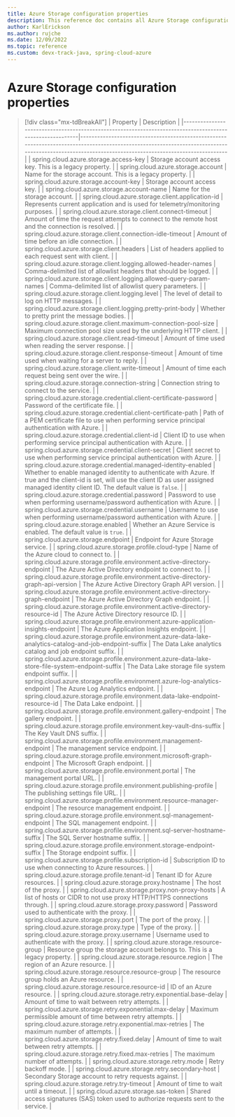 ```yaml
---
title: Azure Storage configuration properties
description: This reference doc contains all Azure Storage configuration properties.
author: KarlErickson
ms.author: rujche
ms.date: 12/09/2022
ms.topic: reference
ms.custom: devx-track-java, spring-cloud-azure
---
```


# Azure Storage configuration properties

> [!div class="mx-tdBreakAll"]
> | Property                                                                                                 | Description                                                                                                                                                                                        |
> |----------------------------------------------------------------------------------------------------------|----------------------------------------------------------------------------------------------------------------------------------------------------------------------------------------------------|
> | spring.cloud.azure.storage.access-key                                                                    | Storage account access key. This is a legacy property.                                                                                                                                             |
> | spring.cloud.azure.storage.account                                                                       | Name for the storage account. This is a legacy property.                                                                                                                                           |
> | spring.cloud.azure.storage.account-key                                                                   | Storage account access key.                                                                                                                                                                        |
> | spring.cloud.azure.storage.account-name                                                                  | Name for the storage account.                                                                                                                                                                      |
> | spring.cloud.azure.storage.client.application-id                                                         | Represents current application and is used for telemetry/monitoring purposes.                                                                                                                      |
> | spring.cloud.azure.storage.client.connect-timeout                                                        | Amount of time the request attempts to connect to the remote host and the connection is resolved.                                                                                                  |
> | spring.cloud.azure.storage.client.connection-idle-timeout                                                | Amount of time before an idle connection.                                                                                                                                                          |
> | spring.cloud.azure.storage.client.headers                                                                | List of headers applied to each request sent with client.                                                                                                                                          |
> | spring.cloud.azure.storage.client.logging.allowed-header-names                                           | Comma-delimited list of allowlist headers that should be logged.                                                                                                                                   |
> | spring.cloud.azure.storage.client.logging.allowed-query-param-names                                      | Comma-delimited list of allowlist query parameters.                                                                                                                                                |
> | spring.cloud.azure.storage.client.logging.level                                                          | The level of detail to log on HTTP messages.                                                                                                                                                       |
> | spring.cloud.azure.storage.client.logging.pretty-print-body                                              | Whether to pretty print the message bodies.                                                                                                                                                        |
> | spring.cloud.azure.storage.client.maximum-connection-pool-size                                           | Maximum connection pool size used by the underlying HTTP client.                                                                                                                                   |
> | spring.cloud.azure.storage.client.read-timeout                                                           | Amount of time used when reading the server response.                                                                                                                                              |
> | spring.cloud.azure.storage.client.response-timeout                                                       | Amount of time used when waiting for a server to reply.                                                                                                                                            |
> | spring.cloud.azure.storage.client.write-timeout                                                          | Amount of time each request being sent over the wire.                                                                                                                                              |
> | spring.cloud.azure.storage.connection-string                                                             | Connection string to connect to the service.                                                                                                                                                       |
> | spring.cloud.azure.storage.credential.client-certificate-password                                        | Password of the certificate file.                                                                                                                                                                  |
> | spring.cloud.azure.storage.credential.client-certificate-path                                            | Path of a PEM certificate file to use when performing service principal authentication with Azure.                                                                                                 |
> | spring.cloud.azure.storage.credential.client-id                                                          | Client ID to use when performing service principal authentication with Azure.                                                                                                                      |
> | spring.cloud.azure.storage.credential.client-secret                                                      | Client secret to use when performing service principal authentication with Azure.                                                                                                                  |
> | spring.cloud.azure.storage.credential.managed-identity-enabled                                           | Whether to enable managed identity to authenticate with Azure. If true and the client-id is set, will use the client ID as user assigned managed identity client ID. The default value is `false`. |
> | spring.cloud.azure.storage.credential.password                                                           | Password to use when performing username/password authentication with Azure.                                                                                                                       |
> | spring.cloud.azure.storage.credential.username                                                           | Username to use when performing username/password authentication with Azure.                                                                                                                       |
> | spring.cloud.azure.storage.enabled                                                                       | Whether an Azure Service is enabled. The default value is `true`.                                                                                                                                  |
> | spring.cloud.azure.storage.endpoint                                                                      | Endpoint for Azure Storage service.                                                                                                                                                                |
> | spring.cloud.azure.storage.profile.cloud-type                                                            | Name of the Azure cloud to connect to.                                                                                                                                                             |
> | spring.cloud.azure.storage.profile.environment.active-directory-endpoint                                 | The Azure Active Directory endpoint to connect to.                                                                                                                                                 |
> | spring.cloud.azure.storage.profile.environment.active-directory-graph-api-version                        | The Azure Active Directory Graph API version.                                                                                                                                                      |
> | spring.cloud.azure.storage.profile.environment.active-directory-graph-endpoint                           | The Azure Active Directory Graph endpoint.                                                                                                                                                         |
> | spring.cloud.azure.storage.profile.environment.active-directory-resource-id                              | The Azure Active Directory resource ID.                                                                                                                                                            |
> | spring.cloud.azure.storage.profile.environment.azure-application-insights-endpoint                       | The Azure Application Insights endpoint.                                                                                                                                                           |
> | spring.cloud.azure.storage.profile.environment.azure-data-lake-analytics-catalog-and-job-endpoint-suffix | The Data Lake analytics catalog and job endpoint suffix.                                                                                                                                           |
> | spring.cloud.azure.storage.profile.environment.azure-data-lake-store-file-system-endpoint-suffix         | The Data Lake storage file system endpoint suffix.                                                                                                                                                 |
> | spring.cloud.azure.storage.profile.environment.azure-log-analytics-endpoint                              | The Azure Log Analytics endpoint.                                                                                                                                                                  |
> | spring.cloud.azure.storage.profile.environment.data-lake-endpoint-resource-id                            | The Data Lake endpoint.                                                                                                                                                                            |
> | spring.cloud.azure.storage.profile.environment.gallery-endpoint                                          | The gallery endpoint.                                                                                                                                                                              |
> | spring.cloud.azure.storage.profile.environment.key-vault-dns-suffix                                      | The Key Vault DNS suffix.                                                                                                                                                                          |
> | spring.cloud.azure.storage.profile.environment.management-endpoint                                       | The management service endpoint.                                                                                                                                                                   |
> | spring.cloud.azure.storage.profile.environment.microsoft-graph-endpoint                                  | The Microsoft Graph endpoint.                                                                                                                                                                      |
> | spring.cloud.azure.storage.profile.environment.portal                                                    | The management portal URL.                                                                                                                                                                         |
> | spring.cloud.azure.storage.profile.environment.publishing-profile                                        | The publishing settings file URL.                                                                                                                                                                  |
> | spring.cloud.azure.storage.profile.environment.resource-manager-endpoint                                 | The resource management endpoint.                                                                                                                                                                  |
> | spring.cloud.azure.storage.profile.environment.sql-management-endpoint                                   | The SQL management endpoint.                                                                                                                                                                       |
> | spring.cloud.azure.storage.profile.environment.sql-server-hostname-suffix                                | The SQL Server hostname suffix.                                                                                                                                                                    |
> | spring.cloud.azure.storage.profile.environment.storage-endpoint-suffix                                   | The Storage endpoint suffix.                                                                                                                                                                       |
> | spring.cloud.azure.storage.profile.subscription-id                                                       | Subscription ID to use when connecting to Azure resources.                                                                                                                                         |
> | spring.cloud.azure.storage.profile.tenant-id                                                             | Tenant ID for Azure resources.                                                                                                                                                                     |
> | spring.cloud.azure.storage.proxy.hostname                                                                | The host of the proxy.                                                                                                                                                                             |
> | spring.cloud.azure.storage.proxy.non-proxy-hosts                                                         | A list of hosts or CIDR to not use proxy HTTP/HTTPS connections through.                                                                                                                           |
> | spring.cloud.azure.storage.proxy.password                                                                | Password used to authenticate with the proxy.                                                                                                                                                      |
> | spring.cloud.azure.storage.proxy.port                                                                    | The port of the proxy.                                                                                                                                                                             |
> | spring.cloud.azure.storage.proxy.type                                                                    | Type of the proxy.                                                                                                                                                                                 |
> | spring.cloud.azure.storage.proxy.username                                                                | Username used to authenticate with the proxy.                                                                                                                                                      |
> | spring.cloud.azure.storage.resource-group                                                                | Resource group the storage account belongs to. This is a legacy property.                                                                                                                          |
> | spring.cloud.azure.storage.resource.region                                                               | The region of an Azure resource.                                                                                                                                                                   |
> | spring.cloud.azure.storage.resource.resource-group                                                       | The resource group holds an Azure resource.                                                                                                                                                        |
> | spring.cloud.azure.storage.resource.resource-id                                                          | ID of an Azure resource.                                                                                                                                                                           |
> | spring.cloud.azure.storage.retry.exponential.base-delay                                                  | Amount of time to wait between retry attempts.                                                                                                                                                     |
> | spring.cloud.azure.storage.retry.exponential.max-delay                                                   | Maximum permissible amount of time between retry attempts.                                                                                                                                         |
> | spring.cloud.azure.storage.retry.exponential.max-retries                                                 | The maximum number of attempts.                                                                                                                                                                    |
> | spring.cloud.azure.storage.retry.fixed.delay                                                             | Amount of time to wait between retry attempts.                                                                                                                                                     |
> | spring.cloud.azure.storage.retry.fixed.max-retries                                                       | The maximum number of attempts.                                                                                                                                                                    |
> | spring.cloud.azure.storage.retry.mode                                                                    | Retry backoff mode.                                                                                                                                                                                |
> | spring.cloud.azure.storage.retry.secondary-host                                                          | Secondary Storage account to retry requests against.                                                                                                                                               |
> | spring.cloud.azure.storage.retry.try-timeout                                                             | Amount of time to wait until a timeout.                                                                                                                                                            |
> | spring.cloud.azure.storage.sas-token                                                                     | Shared access signatures (SAS) token used to authorize requests sent to the service.                                                                                                               |
